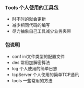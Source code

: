 ### Tools 个人使用的工具包

- 时不时的就会更新
- 减少相同代码的编写
- 尽力抽象自己工具减少业务夹带

### 包说明
- conf ini文件类型的配置文件
- des  常用加解密算法
- log 个人使用的简单日志
- tcpServer 个人使用的简单TCP通讯
- tools 一些常用的方法